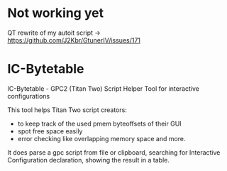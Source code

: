 # Not working yet
QT rewrite of my autoit script -> https://github.com/J2Kbr/GtunerIV/issues/171

# IC-Bytetable
IC-Bytetable - GPC2 (Titan Two) Script Helper Tool for interactive configurations

This tool helps Titan Two script creators:
- to keep track of the used pmem byteoffsets of their GUI
- spot free space easily
- error checking like overlapping memory space and more. 

It does parse a gpc script from file or clipboard, searching for Interactive Configuration declaration, showing the result in a table.
